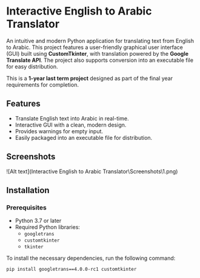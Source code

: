 # Interactive English to Arabic Translator

An intuitive and modern Python application for translating text from English to Arabic. This project features a user-friendly graphical user interface (GUI) built using **CustomTkinter**, with translation powered by the **Google Translate API**. The project also supports conversion into an executable file for easy distribution.

This is a **1-year last term project** designed as part of the final year requirements for completion.

## Features

- Translate English text into Arabic in real-time.
- Interactive GUI with a clean, modern design.
- Provides warnings for empty input.
- Easily packaged into an executable file for distribution.

## Screenshots

![Alt text](Interactive English to Arabic Translator\Screenshots\1.png)

## Installation

### Prerequisites

- Python 3.7 or later
- Required Python libraries:
  - `googletrans`
  - `customtkinter`
  - `tkinter`

To install the necessary dependencies, run the following command:

```bash
pip install googletrans==4.0.0-rc1 customtkinter
